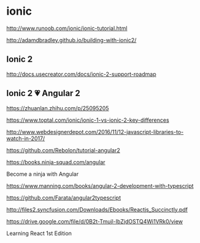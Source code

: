 # ionic  

http://www.runoob.com/ionic/ionic-tutorial.html



http://adamdbradley.github.io/building-with-ionic2/



## Ionic 2

http://docs.usecreator.com/docs/ionic-2-support-roadmap




## Ionic 2 💗 Angular 2


https://zhuanlan.zhihu.com/p/25095205

https://www.toptal.com/ionic/ionic-1-vs-ionic-2-key-differences




http://www.webdesignerdepot.com/2016/11/12-javascript-libraries-to-watch-in-2017/










https://github.com/Rebolon/tutorial-angular2

https://books.ninja-squad.com/angular

Become a ninja with Angular






https://www.manning.com/books/angular-2-development-with-typescript


https://github.com/Farata/angular2typescript




http://files2.syncfusion.com/Downloads/Ebooks/Reactjs_Succinctly.pdf




https://drive.google.com/file/d/0B2t-Tmujl-IbZjdOSTQ4Wi1VRk0/view



Learning React 1st Edition 












